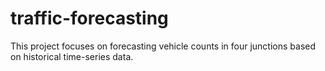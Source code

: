 # traffic-forecasting
This project focuses on forecasting vehicle counts in four junctions based on historical time-series data.
